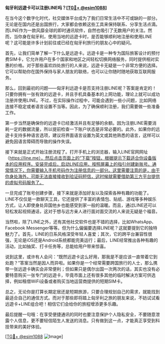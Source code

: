 **匈牙利远遊卡可以注册LINE吗？[[TG💪+ @esim1088](https://t.me/s/esim1088)]**

在当今这个数字化时代，社交媒体平台成为了我们日常生活中不可或缺的一部分。无论是在国内还是出国旅行，大家都会依赖这些工具来保持联系、分享生活点滴。而LINE作为一款风靡全球的即时通讯软件，自然也吸引了无数用户的关注。然而，当你身在匈牙利，使用当地的远遊卡时，是否能够顺利地注册和使用LINE呢？这可能是许多计划前往或已经在匈牙利旅行的朋友心中的疑问。

首先，让我们简单了解一下什么是远遊卡。远遊卡是一种专为国际旅客设计的预付费SIM卡，它允许用户在多个国家和地区之间轻松切换网络服务，同时提供相对实惠的价格。对于那些喜欢四处旅行的人来说，远遊卡无疑是一个非常方便的选择。它可以帮助你在国外保持与家人朋友的联络，也可以让你随时随地获取互联网服务。

那么，回到最初的问题——匈牙利远遊卡是否支持注册LINE呢？答案是肯定的！只要你拥有一张有效的远遊卡，并且手机具备基本的上网功能，理论上就可以成功注册并使用LINE。不过，在实际操作过程中，可能会遇到一些小问题，比如网络连接不稳定或者语言设置不当等。因此，为了确保顺利注册，我们需要做一些准备工作。

第一步当然是确保你的远遊卡已经激活并且有足够的余额。因为注册LINE需要消耗一定的数据流量，所以提前检查一下账户状态是非常必要的。此外，如果你的远遊卡支持多种语言选项，建议将界面语言设置为英文或其他熟悉的语言，这样可以避免因语言障碍而导致的操作失误。

接下来就是正式开始注册流程了。打开手机上的浏览器，输入LINE官网网址（https://line.me），然后点击页面上的“下载”按钮，根据提示下载适合你设备版本的应用程序。安装完成后，启动LINE应用，按照屏幕上的指引创建新账号。通常情况下，你需要输入手机号码作为注册信息的一部分。这里需要注意的是，由于你身处海外，可能无法直接接收到验证码短信，这时候就需要借助第三方平台提供的虚拟号码服务了。

一旦完成了账号创建步骤，接下来就是添加好友以及探索各种有趣的功能了。LINE不仅仅是一款聊天工具，它还提供了丰富的表情包、贴纸、游戏等多种娱乐方式，让人即使身处异国他乡也能感受到家一般的温暖。而且，通过LINE还可以轻松发起视频通话，这对于想与远方亲人进行面对面交流的人来说无疑是个福音。

当然啦，除了LINE之外，还有其他社交软件也是不错的选择，比如WhatsApp、Facebook Messenger等等。但为什么偏偏要选择LINE呢？这就要提到它的独特魅力了。首先，LINE的日系风格深受年轻人喜爱；其次，它的跨平台兼容性很强，无论是iOS还是Android系统都能完美运行；最后，LINE经常推出各种有趣的活动，比如抽奖、打卡任务等，总能给用户带来惊喜。

说到这里，或许有人会问：“既然远遊卡这么好用，那我是不是应该一直带着它到处跑？”答案当然是因人而异啦。如果你是一个经常需要跨国旅行的人士，那么携带一张远遊卡确实会非常便利；但如果只是偶尔出国一次两次的话，其实也没有必要特意购买一张专门的远遊卡，毕竟市面上还有很多其他的临时解决方案可供选择，例如租借WiFi设备或者购买当地运营商提供的短期SIM卡。

总之，无论你是打算长期定居还是短期旅游，只要合理规划自己的需求，就能找到最适合自己的通信方式。而对于那些即将踏上匈牙利之旅的朋友来说，不妨试试看远遊卡+LINE组合吧！相信它们会给你的旅程增添更多乐趣。

最后提醒一句哦：在享受便捷通讯的同时也要注意保护个人隐私安全，不要随意泄露个人信息，更不要轻信陌生人发送的消息。只有做到这一点，才能真正享受到科技带来的美好体验。

[[TG💪+ @esim1088](https://t.me/s/esim1088) ![Image](https://i.postimg.cc/4NQfJmqS/Snipaste-2025-05-13-00-14-12.png)]